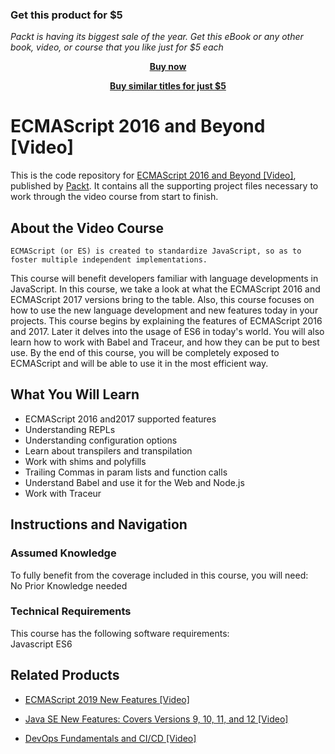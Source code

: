 
### Get this product for $5

<i>Packt is having its biggest sale of the year. Get this eBook or any other book, video, or course that you like just for $5 each</i>


<b><p align='center'>[Buy now](https://packt.link/9781788298216)</p></b>


<b><p align='center'>[Buy similar titles for just $5](https://subscription.packtpub.com/search)</p></b>


# ECMAScript 2016 and Beyond [Video]
This is the code repository for [ECMAScript 2016 and Beyond [Video]](https://www.packtpub.com/web-development/ecmascript-2016-and-beyond-video?utm_source=github&utm_medium=repository&utm_campaign=9781788298216), published by [Packt](https://www.packtpub.com/?utm_source=github). It contains all the supporting project files necessary to work through the video course from start to finish.
## About the Video Course
	ECMAScript (or ES) is created to standardize JavaScript, so as to foster multiple independent implementations. 
This course will benefit developers familiar with language developments in JavaScript. In this course, we take a look at what the ECMAScript 2016 and ECMAScript 2017 versions bring to the table. Also, this course focuses on how to use the new language development and new features today in your projects. 
This course begins by explaining the features of ECMAScript 2016 and 2017. Later it delves into the usage of ES6 in today's world. You will also learn how to work with Babel and Traceur, and how they can be put to best use. 
By the end of this course, you will be completely exposed to ECMAScript and will be able to use it in the most efficient way.

<H2>What You Will Learn</H2>
<DIV class=book-info-will-learn-text>
<UL>
<LI>ECMAScript 2016 and2017 supported features 
<LI>Understanding REPLs 
<LI>Understanding configuration options 
<LI>Learn about transpilers and transpilation 
<LI>Work with shims and polyfills 
<LI>Trailing Commas in param lists and function calls 
<LI>Understand Babel and use it for the Web and Node.js 
<LI>Work with Traceur </LI></UL></DIV>

## Instructions and Navigation
### Assumed Knowledge
To fully benefit from the coverage included in this course, you will need:<br/>
No Prior Knowledge needed
### Technical Requirements
This course has the following software requirements:<br/>
Javascript
ES6

## Related Products
* [ECMAScript 2019 New Features [Video]](https://www.packtpub.com/web-development/ecmascript-2019-new-features-video?utm_source=github&utm_medium=repository&utm_campaign=9781838641825)

* [Java SE New Features: Covers Versions 9, 10, 11, and 12 [Video]](https://www.packtpub.com/application-development/java-se-new-features-covers-versions-9-10-11-and-12-video?utm_source=github&utm_medium=repository&utm_campaign=9781789610062)

* [DevOps Fundamentals and CI/CD [Video]](https://www.packtpub.com/virtualization-and-cloud/devops-fundamentals-and-cicd-video?utm_source=github&utm_medium=repository&utm_campaign=9781789347661)

